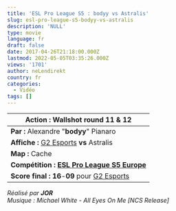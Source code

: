```yaml
---
title: 'ESL Pro League S5 : bodyy vs Astralis'
slug: esl-pro-league-s5-bodyy-vs-astralis
description: 'NULL'
type: movie
language: fr
draft: false
date: 2017-04-26T21:18:00.000Z
lastmod: 2022-05-05T03:35:26.000Z
views: '1701'
author: neLendirekt
country: fr
categories:
  - Vidéo
tags: []
---
```

| **Action :** Wallshot round 11 & 12                                                                                |
| ------------------------------------------------------------------------------------------------------------------ |
| **Par :** Alexandre "**bodyy**" Pianaro                                                                            |
| **Affiche :** [G2 Esports](http://wiki.teamliquid.net/counterstrike/G2%5FEsports "G2 Esports") **vs** Astralis     |
| **Map :** Cache                                                                                                    |
| **Compétition : [ESL Pro League S5 Europe](/tournament/esl-pro-league-s5-europe/49)**                              |
| **Score final : 16**\-**09** pour [G2 Esports](http://wiki.teamliquid.net/counterstrike/G2%5FEsports "G2 Esports") |

  
_Réalisé par **JOR**_  
_Musique : Michael White - All Eyes On Me \[NCS Release\]_
